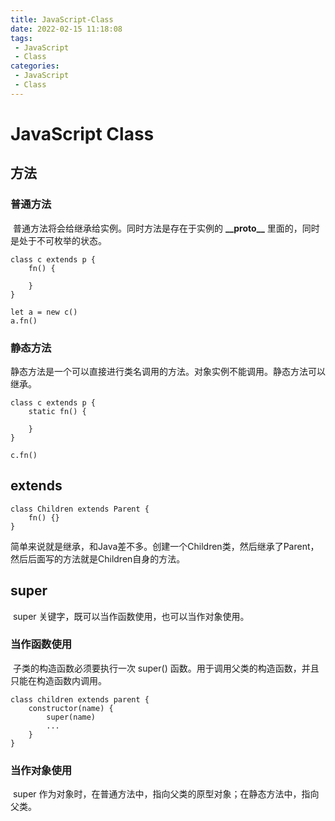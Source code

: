 ```yaml
---
title: JavaScript-Class
date: 2022-02-15 11:18:08
tags:
 - JavaScript
 - Class
categories:
 - JavaScript
 - Class
---
```




#  JavaScript Class 

## 方法

### 普通方法

​		普通方法将会给继承给实例。同时方法是存在于实例的 **\_\_proto\_\_** 里面的，同时是处于不可枚举的状态。

```
class c extends p {
	fn() {
	
	}
}

let a = new c()
a.fn()
```

### 静态方法

​		静态方法是一个可以直接进行类名调用的方法。对象实例不能调用。静态方法可以继承。

```
class c extends p {
	static fn() {
	
	}
}

c.fn()
```

## extends

```
class Children extends Parent {
	fn() {}
}
```

​		简单来说就是继承，和Java差不多。创建一个Children类，然后继承了Parent，然后后面写的方法就是Children自身的方法。



## super

​		super 关键字，既可以当作函数使用，也可以当作对象使用。

### 当作函数使用

​		子类的构造函数必须要执行一次 super() 函数。用于调用父类的构造函数，并且只能在构造函数内调用。

```
class children extends parent {
	constructor(name) {
		super(name)
		...
	}
}
```

### 当作对象使用

​		super 作为对象时，在普通方法中，指向父类的原型对象；在静态方法中，指向父类。







